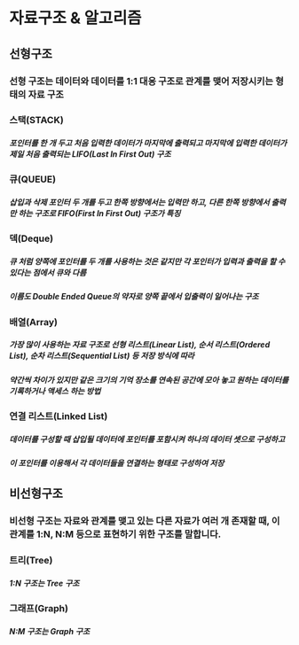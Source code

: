 # 자료구조 & 알고리즘
## 선형구조
### 선형 구조는 데이터와 데이터를 1:1 대응 구조로 관계를 맺어 저장시키는 형태의 자료 구조
### 스택(STACK)
##### 포인터를 한 개 두고 처음 입력한 데이터가 마지막에 출력되고 마지막에 입력한 데이터가 제일 처음 출력되는 LIFO(Last In First Out) 구조
### 큐(QUEUE)
##### 삽입과 삭제 포인터 두 개를 두고 한쪽 방향에서는 입력만 하고, 다른 한쪽 방향에서 출력만 하는 구조로 FIFO(First In First Out) 구조가 특징
### 덱(Deque)
##### 큐 처럼 양쪽에 포인터를 두 개를 사용하는 것은 같지만 각 포인터가 입력과 출력을 할 수 있다는 점에서 큐와 다름 
##### 이름도 Double Ended Queue의 약자로 양쪽 끝에서 입출력이 일어나는 구조
### 배열(Array)
##### 가장 많이 사용하는 자료 구조로 선형 리스트(Linear List), 순서 리스트(Ordered List), 순차 리스트(Sequential List) 등 저장 방식에 따라 
##### 약간씩 차이가 있지만 같은 크기의 기억 장소를 연속된 공간에 모아 놓고 원하는 데이터를 기록하거나 액세스 하는 방법
### 연결 리스트(Linked List)
##### 데이터를 구성할 때 삽입될 데이터에 포인터를 포함시켜 하나의 데이터 셋으로 구성하고 
##### 이 포인터를 이용해서 각 데이터들을 연결하는 형태로 구성하여 저장
## 비선형구조
### 비선형 구조는 자료와 관계를 맺고 있는 다른 자료가 여러 개 존재할 때, 이 관계를 1:N, N:M 등으로 표현하기 위한 구조를 말합니다.
### 트리(Tree)
##### 1:N 구조는 Tree 구조
### 그래프(Graph)
##### N:M 구조는 Graph 구조

